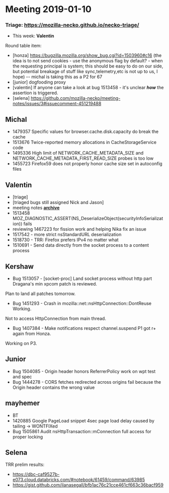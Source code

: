 # Meeting 2019-01-10
### Triage: https://mozilla-necko.github.io/necko-triage/
- This week: **Valentin**

Round table item:

- [honza] https://bugzilla.mozilla.org/show_bug.cgi?id=1503960#c16 (the idea is to not send cookies - use the anonymous flag by default? - when the requesting principal is system; this should be easy to do on our side, but potential breakage of stuff like sync,telemetry,etc is not up to us, I hope) -- michal is taking this as a P2 for 67
- [junior] dogfooding proxy
- [valentin] If anyone can take a look at bug 1513458 - it's unclear **_how_** the assertion is triggered.
- [selena] https://github.com/mozilla-necko/meeting-notes/issues/3#issuecomment-451219488
## Michal

 - 1479357 Specific values for browser.cache.disk.capacity do break the cache
 - 1513676 Twice-reported memory allocations in CacheStorageService code
 - 1495336 High limit of NETWORK_CACHE_METADATA_SIZE and NETWORK_CACHE_METADATA_FIRST_READ_SIZE probes is too low
 - 1455723 Firefox59 does not properly honor cache size set in autoconfig files

## Valentin

- [triage]
- [triaged bugs still assigned Nick and Jason]
- meeting notes **[archive](https://github.com/mozilla-necko/meeting-notes/tree/master/archive)**
- 1513458 MOZ_DIAGNOSTIC_ASSERT(NS_DeserializeObject(securityInfoSerialization)) fails
- reviewing 1467223 for fission work and helping Nika fix an issue
- 1517542 - more strict nsStandardURL deserialization
- 1518730 - TRR: Firefox prefers IPv4 no matter what
- 1510691 - Send data directly from the socket process to a content process

## Kershaw

- Bug 1513057 - [socket-proc] Land socket process without http part
Dragana's min xpcom patch is reviewed.

Plan to land all patches tomorrow.

- Bug 1451293 - Crash in mozilla::net::nsHttpConnection::DontReuse
Working.

Not to access HttpConnection from main thread.

- Bug 1407384 - Make notifications respect channel.suspend
P1 got r+ again from Honza.

Working on P3.

## Junior

- Bug 1504085 - Origin header honors ReferrerPolicy
   work on wpt test and spec
- Bug 1444278 - CORS fetches redirected across origins fail because the Origin header contains the wrong value

## mayhemer

* BT
* 1420885 Google PageLoad snippet 4sec page load delay caused by tailing -> WONTFIXed
* Bug 1505861 Audit nsHttpTransaction::mConnection full access for proper locking

## Selena

TRR prelim results: 

* https://dbc-caf9527b-e073.cloud.databricks.com/#notebook/61459/command/63985
* https://gist.github.com/ilanasegall/bfb1ac76c21cce461cf663c36bacf959 
